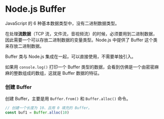 # Node.js Buffer

JavaScript 的 6 种基本数据类型中，没有二进制数据类型。

在处理**流数据**（TCP 流，文件流，音视频流）的时候，必须要用到二进制数据，因此需要一个可以存放二进制数据的变量类型。Node.js 中提供了 Buffer 这个类来存放二进制数据。

Buffer 类与 Node.js 集成在一起，可以直接使用，不需要单独引入。

如果用 `console.log()` 打印一个 Buffer 类型的数据，会看到仿佛是一个由密密麻麻的整数组成的数组，这就是 Buffer 数据的特征。

### 创建 Buffer

创建 Buffer，主要是用 `Buffer.from()` 和 `Buffer.alloc()` 命令。

```js
// 创建一个长度为 10、且用 0 填充的 Buffer。
const buf1 = Buffer.alloc(10)
```

